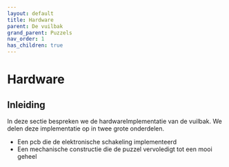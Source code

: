 ```yaml
---
layout: default
title: Hardware
parent: De vuilbak
grand_parent: Puzzels
nav_order: 1
has_children: true
---
```

# Hardware
## Inleiding
In deze sectie bespreken we de hardwareImplementatie van de vuilbak.
We delen deze implementatie op in twee grote onderdelen.
 - Een pcb die de elektronische schakeling implementeerd
 - Een mechanische constructie die de puzzel vervoledigt tot een mooi geheel
